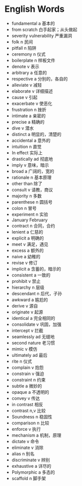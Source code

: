 # English Words


- fundamental a 基本的
- from scratch 白手起家；从头做起
- severity vulnerability 严重漏洞
- folk n 民间
- pitfall n 陷阱
- ceremony n 仪式
- boilerplate n 样板文件
- denote v 表示
- arbitrary a 任意的
- respective a 分别的，各自的
- alleviate v 减轻
- elaborate v 详细描述
- cause v 引起
- exacerbate v 使恶化
- frustration n 挫折
- intimate a 亲密的
- precise a 精确的
- dive v 潜水
- distinct a 明显的，清楚的
- accidental a 意外的
- intuition n 直觉
- In effect 实际上
- drastically ad 彻底地
- imply v 意味，暗示
- broad a 广阔的，宽的
- rationale n 基本原理
- other than 除了
- consult v 请教，商议
- majority n 多数
- parenthese n 圆括号
- colon n 冒号
- experiment n 实验
- January February
- contract n 合同，合约
- lenient a 仁慈的
- explicit a 明确的
- meet v 满足，遇见
- excess a 额外的
- naive a 幼稚的
- revise v 修订
- implicit a 含蓄的，暗示的
- consistent a 一致的
- prohibit v 禁止
- hierarchy n 层级
- descendant n 后代，子孙
- awkward a 尴尬的
- derive v 源自
- originate v 起源
- identical a 完全相同的
- consolidate v 巩固，加强
- intercept v 拦截
- seamlessly ad 无缝地
- second nature 老习惯
- mimic v 模仿
- ultimately ad 最后
- rite n 仪式
- complain v 抱怨
- constrain v 强迫
- constraint n 约束
- subtle a 微妙的
- opaque a 不透明的
- convey v 传达
- in contrast 相反
- contrast n,v 比较
- Soundness n 稳固性
- comparison n 比较
- enforce v 执行
- mechanism a 机制，原理
- dictate v 命令
- eliminate v 消除
- alias n 别名
- discriminate v 辨别
- exhaustive a 详尽的
- Polymorphic a 多态的
- scaffold n 脚手架
